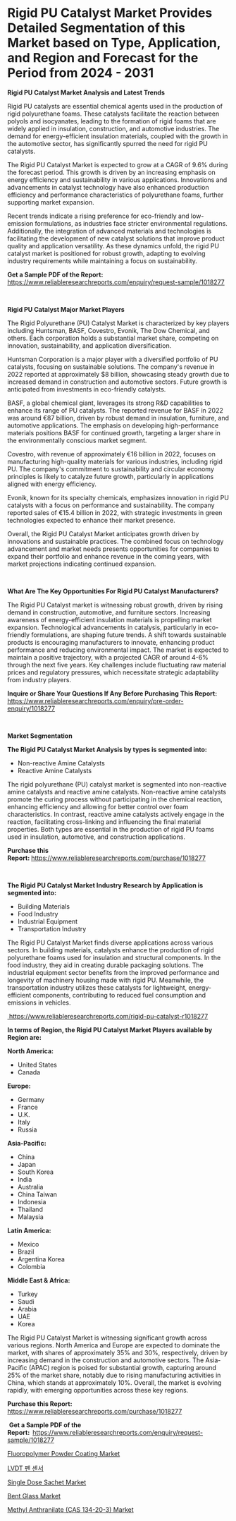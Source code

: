 <p><h1>Rigid PU Catalyst Market Provides Detailed Segmentation of this Market based on Type, Application, and Region and Forecast for the Period from 2024 - 2031</h1></p><p><strong>Rigid PU Catalyst Market Analysis and Latest Trends</strong></p>
<p><p>Rigid PU catalysts are essential chemical agents used in the production of rigid polyurethane foams. These catalysts facilitate the reaction between polyols and isocyanates, leading to the formation of rigid foams that are widely applied in insulation, construction, and automotive industries. The demand for energy-efficient insulation materials, coupled with the growth in the automotive sector, has significantly spurred the need for rigid PU catalysts.</p><p>The Rigid PU Catalyst Market is expected to grow at a CAGR of 9.6% during the forecast period. This growth is driven by an increasing emphasis on energy efficiency and sustainability in various applications. Innovations and advancements in catalyst technology have also enhanced production efficiency and performance characteristics of polyurethane foams, further supporting market expansion.</p><p>Recent trends indicate a rising preference for eco-friendly and low-emission formulations, as industries face stricter environmental regulations. Additionally, the integration of advanced materials and technologies is facilitating the development of new catalyst solutions that improve product quality and application versatility. As these dynamics unfold, the rigid PU catalyst market is positioned for robust growth, adapting to evolving industry requirements while maintaining a focus on sustainability.</p></p>
<p><strong>Get a Sample PDF of the Report:&nbsp;</strong> <a href="https://www.reliableresearchreports.com/enquiry/request-sample/1018277">https://www.reliableresearchreports.com/enquiry/request-sample/1018277</a></p>
<p>&nbsp;</p>
<p><strong>Rigid PU Catalyst Major Market Players</strong></p>
<p><p>The Rigid Polyurethane (PU) Catalyst Market is characterized by key players including Huntsman, BASF, Covestro, Evonik, The Dow Chemical, and others. Each corporation holds a substantial market share, competing on innovation, sustainability, and application diversification.</p><p>Huntsman Corporation is a major player with a diversified portfolio of PU catalysts, focusing on sustainable solutions. The company's revenue in 2022 reported at approximately $8 billion, showcasing steady growth due to increased demand in construction and automotive sectors. Future growth is anticipated from investments in eco-friendly catalysts.</p><p>BASF, a global chemical giant, leverages its strong R&D capabilities to enhance its range of PU catalysts. The reported revenue for BASF in 2022 was around €87 billion, driven by robust demand in insulation, furniture, and automotive applications. The emphasis on developing high-performance materials positions BASF for continued growth, targeting a larger share in the environmentally conscious market segment.</p><p>Covestro, with revenue of approximately €16 billion in 2022, focuses on manufacturing high-quality materials for various industries, including rigid PU. The company's commitment to sustainability and circular economy principles is likely to catalyze future growth, particularly in applications aligned with energy efficiency.</p><p>Evonik, known for its specialty chemicals, emphasizes innovation in rigid PU catalysts with a focus on performance and sustainability. The company reported sales of €15.4 billion in 2022, with strategic investments in green technologies expected to enhance their market presence.</p><p>Overall, the Rigid PU Catalyst Market anticipates growth driven by innovations and sustainable practices. The combined focus on technology advancement and market needs presents opportunities for companies to expand their portfolio and enhance revenue in the coming years, with market projections indicating continued expansion.</p></p>
<p>&nbsp;</p>
<p><strong>What Are The Key Opportunities For Rigid PU Catalyst Manufacturers?</strong></p>
<p><p>The Rigid PU Catalyst market is witnessing robust growth, driven by rising demand in construction, automotive, and furniture sectors. Increasing awareness of energy-efficient insulation materials is propelling market expansion. Technological advancements in catalysis, particularly in eco-friendly formulations, are shaping future trends. A shift towards sustainable products is encouraging manufacturers to innovate, enhancing product performance and reducing environmental impact. The market is expected to maintain a positive trajectory, with a projected CAGR of around 4-6% through the next five years. Key challenges include fluctuating raw material prices and regulatory pressures, which necessitate strategic adaptability from industry players.</p></p>
<p><strong>Inquire or Share Your Questions If Any Before Purchasing This Report:</strong> <a href="https://www.reliableresearchreports.com/enquiry/pre-order-enquiry/1018277">https://www.reliableresearchreports.com/enquiry/pre-order-enquiry/1018277</a></p>
<p>&nbsp;</p>
<p><strong>Market Segmentation</strong></p>
<p><strong>The Rigid PU Catalyst Market Analysis by types is segmented into:</strong></p>
<p><ul><li>Non-reactive Amine Catalysts</li><li>Reactive Amine Catalysts</li></ul></p>
<p><p>The rigid polyurethane (PU) catalyst market is segmented into non-reactive amine catalysts and reactive amine catalysts. Non-reactive amine catalysts promote the curing process without participating in the chemical reaction, enhancing efficiency and allowing for better control over foam characteristics. In contrast, reactive amine catalysts actively engage in the reaction, facilitating cross-linking and influencing the final material properties. Both types are essential in the production of rigid PU foams used in insulation, automotive, and construction applications.</p></p>
<p><strong>Purchase this Report:&nbsp;</strong><a href="https://www.reliableresearchreports.com/purchase/1018277">https://www.reliableresearchreports.com/purchase/1018277</a></p>
<p>&nbsp;</p>
<p><strong>The Rigid PU Catalyst Market Industry Research by Application is segmented into:</strong></p>
<p><ul><li>Building Materials</li><li>Food Industry</li><li>Industrial Equipment</li><li>Transportation Industry</li></ul></p>
<p><p>The Rigid PU Catalyst Market finds diverse applications across various sectors. In building materials, catalysts enhance the production of rigid polyurethane foams used for insulation and structural components. In the food industry, they aid in creating durable packaging solutions. The industrial equipment sector benefits from the improved performance and longevity of machinery housing made with rigid PU. Meanwhile, the transportation industry utilizes these catalysts for lightweight, energy-efficient components, contributing to reduced fuel consumption and emissions in vehicles.</p></p>
<p><a href="https://www.reliableresearchreports.com/rigid-pu-catalyst-r1018277">&nbsp;https://www.reliableresearchreports.com/rigid-pu-catalyst-r1018277</a></p>
<p><strong>In terms of Region, the Rigid PU Catalyst Market Players available by Region are:</strong></p>
<p>
    <p> <strong> North America: </strong>
        <ul>
            <li>United States</li>
            <li>Canada</li>
        </ul>
        </p> 
    <p> <strong> Europe: </strong>
        <ul>
            <li>Germany</li>
            <li>France</li>
            <li>U.K.</li>
            <li>Italy</li>
            <li>Russia</li>
        </ul>
        </p> 
    <p> <strong> Asia-Pacific: </strong>
        <ul>
            <li>China</li>
            <li>Japan</li>
            <li>South Korea</li>
            <li>India</li>
            <li>Australia</li>
            <li>China Taiwan</li>
            <li>Indonesia</li>
            <li>Thailand</li>
            <li>Malaysia</li>
        </ul>
        </p> 
    <p> <strong> Latin America: </strong>
        <ul>
            <li>Mexico</li>
            <li>Brazil</li>
            <li>Argentina Korea</li>
            <li>Colombia</li>
        </ul>
        </p> 
    <p> <strong> Middle East & Africa: </strong>
        <ul>
            <li>Turkey</li>
            <li>Saudi</li>
            <li>Arabia</li>
            <li>UAE</li>
            <li>Korea</li>
        </ul>
    </p>
    </p>
<p><p>The Rigid PU Catalyst Market is witnessing significant growth across various regions. North America and Europe are expected to dominate the market, with shares of approximately 35% and 30%, respectively, driven by increasing demand in the construction and automotive sectors. The Asia-Pacific (APAC) region is poised for substantial growth, capturing around 25% of the market share, notably due to rising manufacturing activities in China, which stands at approximately 10%. Overall, the market is evolving rapidly, with emerging opportunities across these key regions.</p></p>
<p><strong>Purchase this Report: </strong><a href="https://www.reliableresearchreports.com/purchase/1018277">https://www.reliableresearchreports.com/purchase/1018277</a></p>
<p>&nbsp;<strong>Get a Sample PDF of the Report:&nbsp;&nbsp;</strong><a href="https://www.reliableresearchreports.com/enquiry/request-sample/1018277">https://www.reliableresearchreports.com/enquiry/request-sample/1018277</a></p>
<p><strong></strong></p>
<p><p><a href="https://issuu.com/reportprime-2/docs/fluoropolymer-powder-coating-market_9ed51d98e0fe8b">Fluoropolymer Powder Coating Market</a></p><p><a href="https://medium.com/@cute_priencsss/%EC%84%B8%EA%B3%84-lvdt-pen-sensor-market-%EC%9D%80-2024%EC%97%90%EC%84%9C-2031%EB%A1%9C-%EC%97%B0%ED%8F%89%EA%B7%A0-%EC%A6%9D%EA%B0%80%EC%9C%A8%EC%9D%84-%EB%B3%B4%EC%9D%BC-%EA%B2%83%EC%9C%BC%EB%A1%9C-%EC%98%88%EC%83%81%EB%90%A9%EB%8B%88%EB%8B%A4-f2ecf9bfe1c4">LVDT 펜 센서</a></p><p><a href="https://www.linkedin.com/pulse/single-dose-sachet-market-size-segmentation-trends-growth-analysis-qgf6f?trackingId=zKWgRn69QYyFRZICo4AZVA%3D%3D">Single Dose Sachet Market</a></p><p><a href="https://medium.com/@chellamarie1961/the-bent-glass-industry-analysis-report-offers-a-comprehensive-and-current-examination-of-the-1f81ecf59f9c">Bent Glass Market</a></p><p><a href="https://github.com/FlorianWolf90/Market-Research-Report-List-1/blob/main/methyl-anthranilate-cas-134-20-3-market.md">Methyl Anthranilate (CAS 134-20-3) Market</a></p></p>